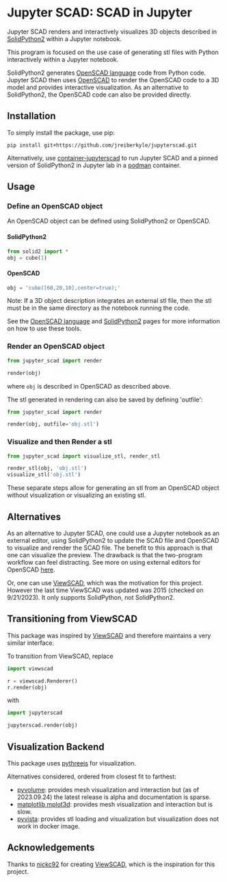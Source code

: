 # Jupyter SCAD: SCAD in Jupyter

Jupyter SCAD renders and interactively visualizes 3D objects described in [SolidPython2](https://github.com/jeff-dh/SolidPython) within a Jupyter notebook.

This program is focused on the use case of generating stl files with Python interactively within a Jupyter notebook.

SolidPython2 generates [OpenSCAD language](https://en.wikibooks.org/wiki/OpenSCAD_User_Manual#The_OpenSCAD_Language_Reference) code from Python code. Jupyter SCAD then uses [OpenSCAD](https://openscad.org) to render the OpenSCAD code to a 3D model and provides interactive visualization. As an alternative to SolidPython2, the OpenSCAD code can also be provided directly.

## Installation

To simply install the package, use pip:

```
pip install git+https://github.com/jreiberkyle/jupyterscad.git
```

Alternatively, use [container-jupyterscad](https://github.com/jreiberkyle/container-jupyterscad) to run Jupyter SCAD and a pinned version
of SolidPython2 in Jupyter lab in a [podman](https://podman.io/) container.

## Usage

### Define an OpenSCAD object

An OpenSCAD object can be defined using SolidPython2 or OpenSCAD.

#### SolidPython2
```python
from solid2 import *
obj = cube(1)
```

#### OpenSCAD
```python
obj = 'cube([60,20,10],center=true);'
```

Note: If a 3D object description integrates an external stl file, then the stl must be in the same directory as the notebook running the code.

See the [OpenSCAD language](https://en.wikibooks.org/wiki/OpenSCAD_User_Manual#The_OpenSCAD_Language_Reference) and [SolidPython2](https://github.com/jeff-dh/SolidPython) pages for more information on how to use these tools.

### Render an OpenSCAD object

```python
from jupyter_scad import render

render(obj)
```
where `obj` is described in OpenSCAD as described above.

The stl generated in rendering can also be saved by defining 'outfile':
```python
from jupyter_scad import render

render(obj, outfile='obj.stl')
```

### Visualize and then Render a stl

```python
from jupyter_scad import visualize_stl, render_stl

render_stl(obj, 'obj.stl')
visualize_stl('obj.stl')
```

These separate steps allow for generating an stl from an OpenSCAD object without
visualization or visualizing an existing stl.

## Alternatives

As an alternative to Jupyter SCAD, one could use a Jupyter notebook as an external editor, using SolidPython2 to update the SCAD file and OpenSCAD to visualize and render the SCAD file.
The benefit to this approach is that one can visualize the preview. The drawback is that the two-program workflow can feel distracting.
See more on using external editors for OpenSCAD [here](https://en.wikibooks.org/wiki/OpenSCAD_User_Manual/Using_an_external_Editor_with_OpenSCAD).

Or, one can use [ViewSCAD](https://github.com/nickc92/ViewSCAD), which was the motivation for this project. However the last time ViewSCAD was updated was 2015 (checked on 9/21/2023). It only supports SolidPython, not SolidPython2.

## Transitioning from ViewSCAD

This package was inspired by [ViewSCAD](https://github.com/nickc92/ViewSCAD) and therefore
maintains a very similar interface.

To transition from ViewSCAD, replace
```python
import viewscad

r = viewscad.Renderer()
r.render(obj)
```

with
```python
import jupyterscad

jupyterscad.render(obj)
```

## Visualization Backend

This package uses [pythreejs](https://pythreejs.readthedocs.io/) for visualization.

Alternatives considered, ordered from closest fit to farthest:
- [pyvolume](https://pyvolume.readthedocs.io/): provides mesh visualization and interaction but (as of 2023.09.24) the latest release is alpha and documentation is sparse.
- [matplotlib mplot3d](https://matplotlib.org/2.2.2/mpl_toolkits/mplot3d/faq.html#toolkit-mplot3d-faq): provides mesh visualization and interaction but is slow.
- [pyvista](https://pyvista.org/): provides stl loading and visualization but visualization does not work in docker image.

## Acknowledgements

Thanks to [nickc92](https://github.com/nickc92) for creating [ViewSCAD](https://github.com/nickc92/ViewSCAD), which is the inspiration for this project.
